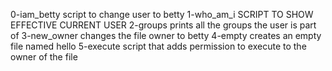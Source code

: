 0-iam_betty script to change user to betty
1-who_am_i SCRIPT TO SHOW EFFECTIVE CURRENT USER
2-groups prints all the groups the user is part of
3-new_owner changes the file owner to betty
4-empty creates an empty file named hello
5-execute script that adds permission to execute to the owner of the file
